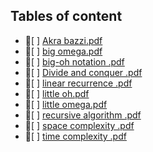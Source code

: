 ## Tables of content
- 📄[ ] [Akra bazzi.pdf](./Akra%20bazzi.pdf)
- 📄[ ] [big omega.pdf](./big%20omega.pdf)
- 📄[ ] [big-oh notation .pdf](./big-oh%20notation%20.pdf)
- 📄[ ] [Divide and conquer .pdf](./Divide%20and%20conquer%20.pdf)
- 📄[ ] [linear recurrence .pdf](./linear%20recurrence%20.pdf)
- 📄[ ] [little oh.pdf](./little%20oh.pdf)
- 📄[ ] [little omega.pdf](./little%20omega.pdf)
- 📄[ ] [recursive algorithm .pdf](./recursive%20algorithm%20.pdf)
- 📄[ ] [space complexity .pdf](./space%20complexity%20.pdf)
- 📄[ ] [time complexity .pdf](./time%20complexity%20.pdf)
